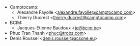 - Camptocamp:
  - Alexandre Fayolle \<alexandre.fayolle@camptocamp.com\>
  - Thierry Ducrest \<thierry.ducrest@camptocamp.com\>
- BCIM:
  - Jacques-Etienne Baudoux \<je@bcim.be\>
- Phuc Tran Thanh \<phuc@trobz.com\>
- Denis Roussel \<denis.roussel@acsone.eu\>
